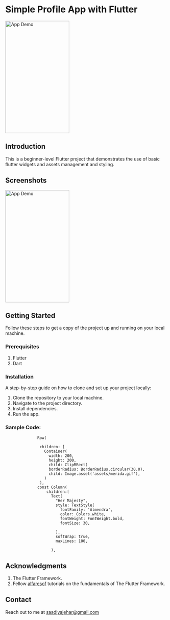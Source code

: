 # Simple Profile App with Flutter

<img src="https://github.com/saadiyaJ/simple_profile/blob/main/screenshots/profile_app_gif.png" alt="App Demo" width="200" height="350">

## Introduction
This is a beginner-level Flutter project that demonstrates the use of basic flutter widgets and assets management and styling. 

## Screenshots

<img src="https://github.com/saadiyaJ/simple_profile/blob/main/screenshots/profile_app_gif.png" alt="App Demo" width="200" height="350">

## Getting Started
Follow these steps to get a copy of the project up and running on your local machine.

### Prerequisites

1. Flutter
2. Dart

### Installation

A step-by-step guide on how to clone and set up your project locally:

1. Clone the repository to your local machine.
2. Navigate to the project directory.
3. Install dependencies.
4. Run the app.


### Sample Code:


                  Row(
                    
                   children: [
                     Container(
                       width: 200,
                       height: 200,
                       child: ClipRRect(
                       borderRadius: BorderRadius.circular(30.0),
                       child: Image.asset('assets/merida.gif'),
                     )
                   ),
                  const Column(
                      children:[
                        Text(
                          "Her Majesty",
                          style: TextStyle(
                            fontFamily: 'Almendra',
                            color: Colors.white,
                            fontWeight: FontWeight.bold,
                            fontSize: 30,

                          ),
                          softWrap: true,
                          maxLines: 100,

                        ),

## Acknowledgments
1. The Flutter Framework.
2. Fellow [alfaresof](https://github.com/alfaresof) tutorials on the fundamentals of The Flutter Framework.

## Contact
Reach out to me at saadiyajehar@gmail.com
